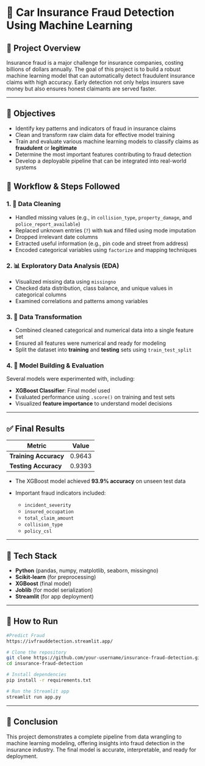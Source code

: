 # 🚨 Car Insurance Fraud Detection Using Machine Learning

## 📌 Project Overview

Insurance fraud is a major challenge for insurance companies, costing billions of dollars annually. The goal of this project is to build a robust machine learning model that can automatically detect fraudulent insurance claims with high accuracy. Early detection not only helps insurers save money but also ensures honest claimants are served faster.

---

## 🎯 Objectives

* Identify key patterns and indicators of fraud in insurance claims
* Clean and transform raw claim data for effective model training
* Train and evaluate various machine learning models to classify claims as **fraudulent** or **legitimate**
* Determine the most important features contributing to fraud detection
* Develop a deployable pipeline that can be integrated into real-world systems


## 📂 Workflow & Steps Followed

### 1. 🧹 Data Cleaning

* Handled missing values (e.g., in `collision_type`, `property_damage`, and `police_report_available`)
* Replaced unknown entries (`?`) with `NaN` and filled using mode imputation
* Dropped irrelevant date columns
* Extracted useful information (e.g., pin code and street from address)
* Encoded categorical variables using `factorize` and mapping techniques

### 2. 📊 Exploratory Data Analysis (EDA)

* Visualized missing data using `missingno`
* Checked data distribution, class balance, and unique values in categorical columns
* Examined correlations and patterns among variables

### 3. 🔄 Data Transformation

* Combined cleaned categorical and numerical data into a single feature set
* Ensured all features were numerical and ready for modeling
* Split the dataset into **training** and **testing** sets using `train_test_split`

### 4. 🤖 Model Building & Evaluation

Several models were experimented with, including:

* **XGBoost Classifier**: Final model used
* Evaluated performance using `.score()` on training and test sets
* Visualized **feature importance** to understand model decisions

---

## ✅ Final Results

| Metric                | Value  |
| --------------------- | ------ |
| **Training Accuracy** | 0.9643 |
| **Testing Accuracy**  | 0.9393 |

* The XGBoost model achieved **93.9% accuracy** on unseen test data
* Important fraud indicators included:

  * `incident_severity`
  * `insured_occupation`
  * `total_claim_amount`
  * `collision_type`
  * `policy_csl`

---

## 🧰 Tech Stack

* **Python** (pandas, numpy, matplotlib, seaborn, missingno)
* **Scikit-learn** (for preprocessing)
* **XGBoost** (final model)
* **Joblib** (for model serialization)
* **Streamlit** (for app deployment)

---

## 🚀 How to Run

```bash
#Predict Fraud
https://ivfrauddetection.streamlit.app/

# Clone the repository
git clone https://github.com/your-username/insurance-fraud-detection.git
cd insurance-fraud-detection

# Install dependencies
pip install -r requirements.txt

# Run the Streamlit app
streamlit run app.py
```

---

## 📝 Conclusion

This project demonstrates a complete pipeline from data wrangling to machine learning modeling, offering insights into fraud detection in the insurance industry. The final model is accurate, interpretable, and ready for deployment.


